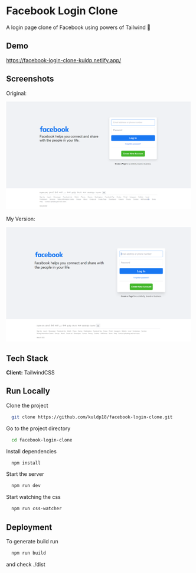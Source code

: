 # Facebook Login Clone

A login page clone of Facebook using powers of Tailwind 🚀

## Demo

https://facebook-login-clone-kuldp.netlify.app/

## Screenshots

Original:

<img src="./screenshots/original%20facebook.png"  width="500">

My Version:

<img src="./screenshots/tailwind-photo.png"  width="500">

## Tech Stack

**Client:** TailwindCSS

## Run Locally

Clone the project

```bash
  git clone https://github.com/kuldp18/facebook-login-clone.git
```

Go to the project directory

```bash
  cd facebook-login-clone
```

Install dependencies

```bash
  npm install
```

Start the server

```bash
  npm run dev
```

Start watching the css

```bash
  npm run css-watcher
```

## Deployment

To generate build run

```bash
  npm run build
```

and check ./dist
